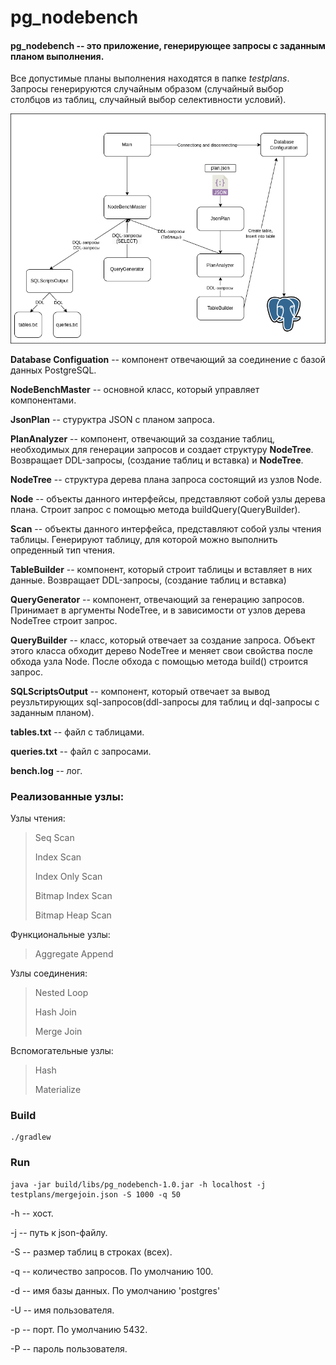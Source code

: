 # pg_nodebench

#### pg_nodebench -- это приложение, генерирующее запросы с заданным планом выполнения.
Все допустимые планы выполнения находятся в папке _testplans_.
Запросы генерируются случайным образом (случайный выбор столбцов из таблиц,
случайный выбор селективности условий).

![pg_nodebench.png](pg_nodebench.png)

**Database Configuation** -- компонент отвечающий за соединение
с базой данных PostgreSQL. 

**NodeBenchMaster** -- основной класс, который управляет компонентами.

**JsonPlan** -- стуруктра JSON с планом запроса.

**PlanAnalyzer** -- компонент, отвечающий за создание таблиц, 
необходимых для генерации запросов и создает структуру 
**NodeTree**. Возвращает DDL-запросы, 
(создание таблиц и вставка) и
**NodeTree**.

**NodeTree** -- структура дерева плана запроса
состоящий из узлов Node. 

**Node** -- объекты данного интерфейсы, представляют собой узлы
дерева плана. Строит запрос с помощью метода 
buildQuery(QueryBuilder).

**Scan** -- объекты данного интерфейса, представляют собой узлы
чтения таблицы. Генерируют таблицу, 
для которой можно выполнить опреденный тип чтения.

**TableBuilder** -- компонент, который строит таблицы 
и вставляет в них данные. Возвращает DDL-запросы, 
(создание таблиц и вставка)

**QueryGenerator** -- компонент, отвечающий за генерацию запросов.
Принимает в аргументы NodeTree, и в зависимости от узлов дерева NodeTree 
строит запрос.

**QueryBuilder** -- класс, который отвечает за создание запроса.
Объект этого класса обходит дерево NodeTree и меняет свои свойства
после обхода узла Node. 
После обхода с помощью метода build() строится
запрос.

**SQLScriptsOutput** -- компонент, который отвечает за 
вывод реузльтирующих sql-запросов(ddl-запросы для таблиц и 
dql-запросы с заданным планом).

**tables.txt** -- файл с таблицами.

**queries.txt** -- файл с запросами.

**bench.log** -- лог.

### Реализованные узлы:

Узлы чтения:
> Seq Scan
> 
> Index Scan
> 
> Index Only Scan
> 
> Bitmap Index Scan
> 
> Bitmap Heap Scan

Функциональные узлы:

> Aggregate
> Append

Узлы соединения:

> Nested Loop
> 
> Hash Join
> 
> Merge Join

Вспомогательные узлы:

> Hash
> 
> Materialize

### Build

``` 
./gradlew
```

### Run
```
java -jar build/libs/pg_nodebench-1.0.jar -h localhost -j testplans/mergejoin.json -S 1000 -q 50
```

-h -- хост.

-j -- путь к json-файлу.

-S -- размер таблиц в строках (всех).

-q -- количество запросов. По умолчанию 100.

-d -- имя базы данных. По умолчанию 'postgres'

-U -- имя пользователя.

-p -- порт. По умолчанию 5432.

-P -- пароль пользователя.









